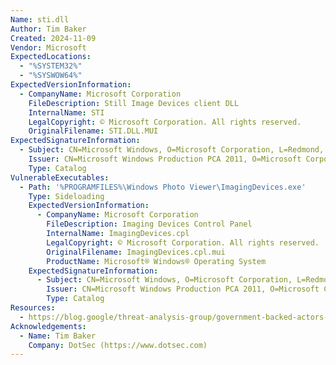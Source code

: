```yaml
---
Name: sti.dll
Author: Tim Baker
Created: 2024-11-09
Vendor: Microsoft
ExpectedLocations:
  - "%SYSTEM32%"
  - "%SYSWOW64%"
ExpectedVersionInformation:
  - CompanyName: Microsoft Corporation
    FileDescription: Still Image Devices client DLL
    InternalName: STI
    LegalCopyright: © Microsoft Corporation. All rights reserved.
    OriginalFilename: STI.DLL.MUI
ExpectedSignatureInformation:
  - Subject: CN=Microsoft Windows, O=Microsoft Corporation, L=Redmond, S=Washington, C=US
    Issuer: CN=Microsoft Windows Production PCA 2011, O=Microsoft Corporation, L=Redmond, S=Washington, C=US
    Type: Catalog
VulnerableExecutables:
  - Path: '%PROGRAMFILES%\Windows Photo Viewer\ImagingDevices.exe'
    Type: Sideloading
    ExpectedVersionInformation:
      - CompanyName: Microsoft Corporation
        FileDescription: Imaging Devices Control Panel
        InternalName: ImagingDevices.cpl
        LegalCopyright: © Microsoft Corporation. All rights reserved.
        OriginalFilename: ImagingDevices.cpl.mui
        ProductName: Microsoft® Windows® Operating System
    ExpectedSignatureInformation:
      - Subject: CN=Microsoft Windows, O=Microsoft Corporation, L=Redmond, S=Washington, C=US
        Issuer: CN=Microsoft Windows Production PCA 2011, O=Microsoft Corporation, L=Redmond, S=Washington, C=US
        Type: Catalog
Resources:
  - https://blog.google/threat-analysis-group/government-backed-actors-exploiting-winrar-vulnerability/
Acknowledgements:
  - Name: Tim Baker
    Company: DotSec (https://www.dotsec.com)
---
```


